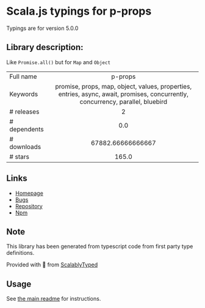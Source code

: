 
# Scala.js typings for p-props

Typings are for version 5.0.0

## Library description:
Like `Promise.all()` but for `Map` and `Object`

|                    |                 |
| ------------------ | :-------------: |
| Full name          | p-props |
| Keywords           | promise, props, map, object, values, properties, entries, async, await, promises, concurrently, concurrency, parallel, bluebird |
| # releases         | 2 |
| # dependents       | 0.0 |
| # downloads        | 67882.66666666667 |
| # stars            | 165.0 |

## Links
- [Homepage](https://github.com/sindresorhus/p-props#readme)
- [Bugs](https://github.com/sindresorhus/p-props/issues)
- [Repository](https://github.com/sindresorhus/p-props)
- [Npm](https://www.npmjs.com/package/p-props)
    


## Note
This library has been generated from typescript code from first party type definitions.

Provided with :purple_heart: from [ScalablyTyped](https://github.com/oyvindberg/ScalablyTyped)

## Usage
See [the main readme](../../readme.md) for instructions.


